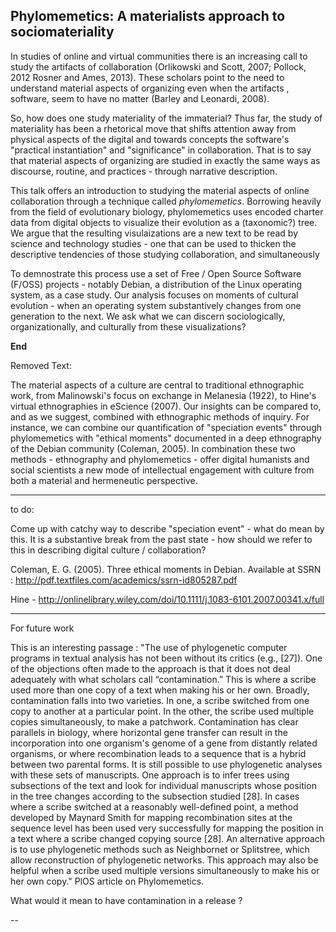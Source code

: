 ## Phylomemetics: A materialists approach to sociomateriality 

In studies of online and virtual communities there is an increasing call to study the artifacts of collaboration (Orlikowski and Scott, 2007; Pollock, 2012 Rosner and Ames, 2013). These scholars point to the need to understand material aspects of organizing even when the artifacts , software, seem to have no matter (Barley and Leonardi, 2008). 

So, how does one study materiality of the immaterial? Thus far, the study of materiality has been a rhetorical move that shifts attention away from physical aspects of the digital and towards concepts the software's "practical instantiation" and "significance" in collaboration. That is to say that material aspects of organizing are studied in exactly the same ways as discourse, routine, and practices - through narrative description. 

This talk offers an introduction to studying the material aspects of online collaboration through a technique called *phylomemetics*. Borrowing heavily from the field of evolutionary biology, phylomemetics uses encoded charter data from digital objects to visualize their evolution as a (taxonomic?) tree. We argue that the resulting visulaizations are a new text to be read by science and technology studies - one that can be used to thicken the descriptive tendencies of those studying collaboration, and simultaneously 

To demnostrate this process use a set of Free / Open Source Software (F/OSS) projects - notably Debian, a distribution of the Linux operating system, as a case study. Our analysis focuses on moments of cultural evolution - when an operating system substantively changes from one generation to the next. We ask what we can discern sociologically, organizationally, and culturally from these visualizations? 



**End**



Removed Text: 

The material aspects of a culture are central to traditional ethnographic work, from Malinowski's focus on exchange in Melanesia (1922), to Hine's virtual ethnographies in eScience (2007). Our insights can be compared to, and as we suggest, combined with ethnographic methods of inquiry. For instance, we can combine our quantification of "speciation events" through phylomemetics with "ethical moments" documented in a deep ethnography of the Debian community (Coleman, 2005). In combination these two methods - ethnography and phylomemetics - offer digital humanists and social scientists a new mode of intellectual engagement with culture from both a material and hermeneutic perspective. 



--- 

to do: 

Come up with catchy way to describe "speciation event"  - what do mean by this. It is a substantive break from the past state - how should we refer to this in describing digital culture / collaboration? 


Coleman, E. G. (2005). Three ethical moments in Debian. Available at SSRN : http://pdf.textfiles.com/academics/ssrn-id805287.pdf

Hine - http://onlinelibrary.wiley.com/doi/10.1111/j.1083-6101.2007.00341.x/full


--- 
For future work

This is an interesting passage : "The use of phylogenetic computer programs in textual analysis has not been without its critics (e.g., [27]). One of the objections often made to the approach is that it does not deal adequately with what scholars call “contamination.” This is where a scribe used more than one copy of a text when making his or her own. Broadly, contamination falls into two varieties. In one, a scribe switched from one copy to another at a particular point. In the other, the scribe used multiple copies simultaneously, to make a patchwork. Contamination has clear parallels in biology, where horizontal gene transfer can result in the incorporation into one organism's genome of a gene from distantly related organisms, or where recombination leads to a sequence that is a hybrid between two parental forms. It is still possible to use phylogenetic analyses with these sets of manuscripts. One approach is to infer trees using subsections of the text and look for individual manuscripts whose position in the tree changes according to the subsection studied [28]. In cases where a scribe switched at a reasonably well-defined point, a method developed by Maynard Smith for mapping recombination sites at the sequence level has been used very successfully for mapping the position in a text where a scribe changed copying source [28]. An alternative approach is to use phylogenetic methods such as Neighbornet or Splitstree, which allow reconstruction of phylogenetic networks. This approach may also be helpful when a scribe used multiple versions simultaneously to make his or her own copy." PlOS article on Phylomemetics. 

What would it mean to have contamination in a release ?

-- 
